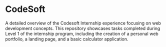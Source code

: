 # CodeSoft
A detailed overview of the Codesoft Internship experience focusing on web development concepts. This repository showcases tasks completed during Level 1 of the internship program, including the creation of a personal web portfolio, a landing page, and a basic calculator application.
